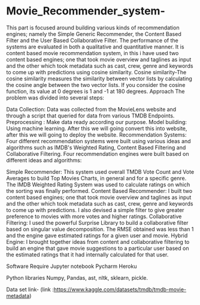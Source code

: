# Movie_Recommender_system-
 This part is focused around building various kinds of recommendation engines; namely the Simple Generic Recommender, the Content Based Filter and the User Based Collaborative Filter. The performance of the systems are evaluated in both a qualitative and quantitative manner.
It is content based movie recommendation system, in this i have used two content based engines; one that took movie overview and taglines as input and the other which took metadata such as cast, crew, genre and keywords to come up with predictions using cosine similarity.
Cosine similarity-The cosine similarity measures the similarity between vector lists by calculating the cosine angle between the two vector lists. If you consider the cosine function, its value at 0 degrees is 1 and -1 at 180 degrees.
Approach
The problem was divided into several steps:

Data Collection: Data was collected from the MovieLens website and through a script that queried for data from various TMDB Endpoints.
Preprocessing : Make data ready according our purpose.
Model building: Using machine learning.
After this we will going convert this into website, after this we will going to deploy the website.
Recommendation Systems: Four different recommendation systems were built using various ideas and algorithms such as IMDB's Weighted Rating, Content Based Filtering and Collaborative Filtering.
Four recommendation engines were built based on different ideas and algorithms:

Simple Recommender: This system used overall TMDB Vote Count and Vote Averages to build Top Movies Charts, in general and for a specific genre. The IMDB Weighted Rating System was used to calculate ratings on which the sorting was finally performed.
Content Based Recommender: I built two content based engines; one that took movie overview and taglines as input and the other which took metadata such as cast, crew, genre and keywords to come up with predictions. I also devised a simple filter to give greater preference to movies with more votes and higher ratings.
Collaborative Filtering: I used the powerful Surprise Library to build a collaborative filter based on singular value decomposition. The RMSE obtained was less than 1 and the engine gave estimated ratings for a given user and movie.
Hybrid Engine: I brought together ideas from content and collaborative filtering to build an engine that gave movie suggestions to a particular user based on the estimated ratings that it had internally calculated for that user.

Software Require
Jupyter notebook
Pycharm
Heroku

Python libraries
Numpy,
Pandas,
ast,
nltk,
sklearn,
pickle.

Data set link-
 (link :https://www.kaggle.com/datasets/tmdb/tmdb-movie-metadata)

